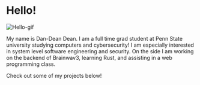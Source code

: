 # Hello!  

![Hello-gif](https://i.imgur.com/lopAtkn.gif)

My name is Dan-Dean Dean. I am a full time grad student at Penn State university studying computers and cybersecurity! I am especially interested in system level software engineering and security. On the side I am working on the backend of Brainwav3, learning Rust, and assisting in a web programming class.

Check out some of my projects below!
